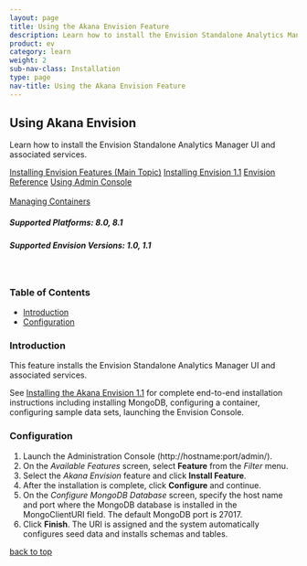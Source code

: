 ```yaml
---
layout: page
title: Using the Akana Envision Feature
description: Learn how to install the Envision Standalone Analytics Manager UI and associated services.
product: ev
category: learn
weight:	2
sub-nav-class: Installation
type: page
nav-title: Using the Akana Envision Feature
---
```


## Using Akana Envision 
Learn how to install the Envision Standalone Analytics Manager UI and associated services.

<a href="../envision_install/installing_envision_features.html" class="button secondary">Installing Envision Features (Main Topic)</a> 
<a href="../envision_install/installing_envision_v11.html" class="button secondary">Installing Envision 1.1</a> <a href="../envision_reference/env_toc.html" class="button secondary">Envision Reference</a> 
<a href="using_admin_console.htm" class="button secondary">Using Admin Console</a> <br></br> <a href="../../../sp/container_management/container_management.htm" class="button secondary">Managing Containers</a><br>

<h5 class="stamp">Supported Platforms: 8.0, 8.1</h5> <h5 class="stamp">Supported Envision Versions: 1.0, 1.1</h5><br>


<div class = "divider1"></div>

### Table of Contents
<div id="toc-marker"></div>

* [Introduction](#introduction)
* [Configuration](#configuration)

<div class = "divider1"></div>

### Introduction

This feature installs the Envision Standalone Analytics Manager UI and associated services.

See [Installing the Akana Envision 1.1](../../sp/platform_install/installing_envision_v11.html) for complete end-to-end installation instructions including installing MongoDB, configuring a container, configuring sample data sets, launching the Envision Console.

### Configuration

1. Launch the Administration Console (http://hostname:port/admin/).
2. On the *Available Features* screen, select **Feature** from the *Filter* menu. 
3. Select the *Akana Envision* feature and click **Install Feature**.
4. After the installation is complete, click **Configure** and continue.
5. On the *Configure MongoDB Database* screen, specify the host name and port where the MongoDB database is installed in the MongoClientURI field. The default MongoDB port is 27017. 
6. Click **Finish**. The URI is assigned and the system automatically configures seed data and installs schemas and tables.  

<p><a href="#top">back to top</a></p>


